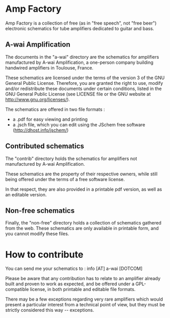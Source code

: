 Amp Factory
===========

Amp Factory is a collection of free (as in "free speech", not "free beer") electronic schematics for tube amplifiers dedicated to guitar and bass.

A-wai Amplification
-------------------

The documents in the "a-wai" directory are the schematics for amplifiers manufactured by A-wai Amplification, a one-person company building handwired amplifiers in Toulouse, France.

These schematics are licensed under the terms of the version 3 of the GNU General Public License. Therefore, you are granted the right to use, modify and/or redistribute these documents under certain conditions, listed in the GNU General Public License (see LICENSE file or the GNU website at http://www.gnu.org/licenses/).

The schematics are offered in two file formats :
- a .pdf for easy viewing and printing
- a .jsch file, which you can edit using the JSchem free software (http://dhost.info/jschem/)

Contributed schematics
----------------------

The "contrib" directory holds the schematics for amplifiers not manufactured by A-wai Amplification.

These schematics are the property of their respective owners, while still being offered under the terms of a free software license.

In that respect, they are also provided in a printable pdf version, as well as an editable version.

Non-free schematics
-------------------

Finally, the "non-free" directory holds a collection of schematics gathered from the web. These schematics are only available in printable form, and you cannot modify these files.

How to contribute
=================

You can send me your schematics to :
	info [AT] a-wai [DOTCOM]

Please be aware that any contribution has to relate to an amplifier already built and proven to work as expected, and be offered under a GPL-compatible license, in both printable and editable file formats.

There may be a few exceptions regarding very rare amplifiers which would present a particular interest from a technical point of view, but they must be strictly considered this way -- exceptions.
